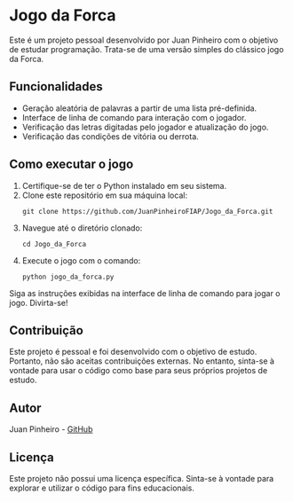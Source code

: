 # Jogo da Forca

Este é um projeto pessoal desenvolvido por Juan Pinheiro com o objetivo de estudar programação. Trata-se de uma versão simples do clássico jogo da Forca.

## Funcionalidades

- Geração aleatória de palavras a partir de uma lista pré-definida.
- Interface de linha de comando para interação com o jogador.
- Verificação das letras digitadas pelo jogador e atualização do jogo.
- Verificação das condições de vitória ou derrota.

## Como executar o jogo

1. Certifique-se de ter o Python instalado em seu sistema.
2. Clone este repositório em sua máquina local:
   ```
   git clone https://github.com/JuanPinheiroFIAP/Jogo_da_Forca.git
   ```
3. Navegue até o diretório clonado:
   ```
   cd Jogo_da_Forca
   ```
4. Execute o jogo com o comando:
   ```
   python jogo_da_forca.py
   ```

Siga as instruções exibidas na interface de linha de comando para jogar o jogo. Divirta-se!

## Contribuição

Este projeto é pessoal e foi desenvolvido com o objetivo de estudo. Portanto, não são aceitas contribuições externas. No entanto, sinta-se à vontade para usar o código como base para seus próprios projetos de estudo.

## Autor

Juan Pinheiro - [GitHub](https://github.com/JuanPinheiroFIAP)

## Licença

Este projeto não possui uma licença específica. Sinta-se à vontade para explorar e utilizar o código para fins educacionais.
